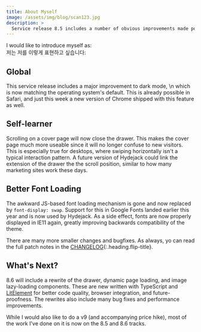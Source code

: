 ```yaml
---
title: About Myself
image: /assets/img/blog/scan123.jpg
description: >
  Service release 8.5 includes a number of obvious improvements made possible by changes in the way the web works.
---
```


I would like to introduce myself as:
<br>저는 저를 이렇게 표현하고 싶습니다:

## Global
This service release includes a major improvement to dark mode, \n which is now matching the operating system's default. This is already possible in Safari, and just this week a new version of Chrome shipped with this feature as well.

## Self-learner
Scrolling on a cover page will now close the drawer. This makes the cover page much more useable since it will no longer confuse to new visitors. This is especially true for desktops, where swiping horizontally isn't a typical interaction pattern.
A future version of Hydejack could link the extension of the drawer the the scroll position, similar to how many marketing sites work these days.

## Better Font Loading
The awkward JS-based font loading mechanism is gone and now replaced by `font-display: swap`. Support for this in Google Fonts landed earlier this year and is now used by Hydejack. As a side effect, fonts are now properly displayed in IE11 again, greatly improving backwards compatibility of the theme.

There are many more smaller changes and bugfixes. As always, yo can read the full patch notes in the [CHANGELOG](../../CHANGELOG.md){:.heading.flip-title}.

## What's Next?
8.6 will include a rewrite of the drawer, dynamic page loading, and image lazy-loading components. These are new written with TypeScript and [LitElement](https://lit-element.polymer-project.org) for better code quality, browser integration, and future-proofness. The rewrites also include many bug fixes and performance improvements.

While I would also like to do a v9 (and accompanying price hike), most of the work I've done on it is now on the 8.5 and 8.6 tracks. 
